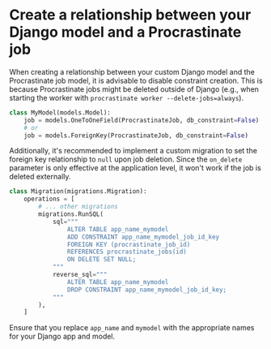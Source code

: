# Create a relationship between your Django model and a Procrastinate job

When creating a relationship between your custom Django model and the
Procrastinate job model, it is advisable to disable constraint creation. This
is because Procrastinate jobs might be deleted outside of Django (e.g.,
when starting the worker with `procrastinate worker --delete-jobs=always`).

```python
class MyModel(models.Model):
    job = models.OneToOneField(ProcrastinateJob, db_constraint=False)
    # or
    job = models.ForeignKey(ProcrastinateJob, db_constraint=False)
```

Additionally, it's recommended to implement a custom migration to set the
foreign key relationship to `null` upon job deletion. Since the `on_delete`
parameter is only effective at the application level, it won't work if the job
is deleted externally.

```python
class Migration(migrations.Migration):
    operations = [
        # ... other migrations
        migrations.RunSQL(
            sql="""
                ALTER TABLE app_name_mymodel
                ADD CONSTRAINT app_name_mymodel_job_id_key
                FOREIGN KEY (procrastinate_job_id)
                REFERENCES procrastinate_jobs(id)
                ON DELETE SET NULL;
            """
            reverse_sql="""
                ALTER TABLE app_name_mymodel
                DROP CONSTRAINT app_name_mymodel_job_id_key;
            """
        ),
    ]
```

Ensure that you replace `app_name` and `mymodel` with the appropriate names
for your Django app and model.

